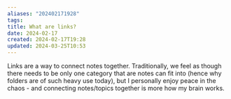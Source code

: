 ```yaml
---
aliases: "202402171928"
tags: 
title: What are links?
date: 2024-02-17
created: 2024-02-17T19:28
updated: 2024-03-25T10:53
---
```

Links are a way to connect notes together. Traditionally, we feel as though there needs to be only one category that are notes can fit into (hence why folders are of such heavy use today), but I personally enjoy peace in the chaos - and connecting notes/topics together is more how my brain works.
